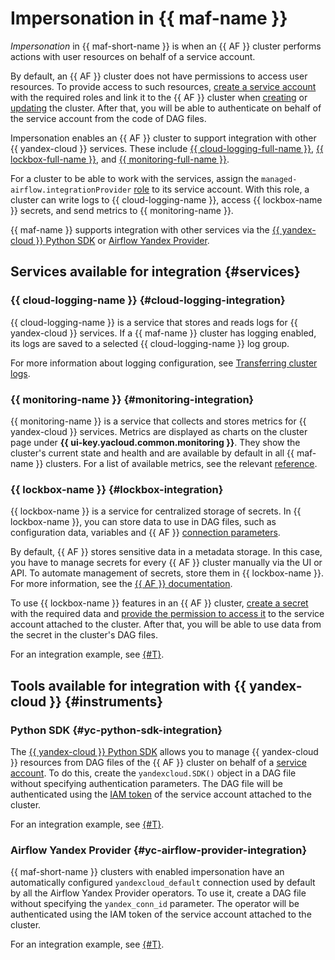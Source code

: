 # Impersonation in {{ maf-name }}

_Impersonation_ in {{ maf-short-name }} is when an {{ AF }} cluster performs actions with user resources on behalf of a service account.

By default, an {{ AF }} cluster does not have permissions to access user resources. To provide access to such resources, [create a service account](../../iam/operations/sa/create.md#create-sa) with the required roles and link it to the {{ AF }} cluster when [creating](../operations/cluster-create.md#create-cluster) or [updating](../operations/cluster-update.md) the cluster. After that, you will be able to authenticate on behalf of the service account from the code of DAG files.

Impersonation enables an {{ AF }} cluster to support integration with other {{ yandex-cloud }} services. These include [{{ cloud-logging-full-name }}](../../logging/index.yaml), [{{ lockbox-full-name }}](../../lockbox/concepts/index.md), and [{{ monitoring-full-name }}](../../monitoring/concepts/index.md).

 For a cluster to be able to work with the services, assign the `managed-airflow.integrationProvider` [role](../security/index.md#managed-airflow-integrationProvider) to its service account. With this role, a cluster can write logs to {{ cloud-logging-name }}, access {{ lockbox-name }} secrets, and send metrics to {{ monitoring-name }}.

{{ maf-name }} supports integration with other services via the [{{ yandex-cloud }} Python SDK](https://github.com/yandex-cloud/python-sdk) or [Airflow Yandex Provider](https://airflow.apache.org/docs/apache-airflow-providers-yandex/stable/index.html).

## Services available for integration {#services}

### {{ cloud-logging-name }} {#cloud-logging-integration}

{{ cloud-logging-name }} is a service that stores and reads logs for {{ yandex-cloud }} services. If a {{ maf-name }} cluster has logging enabled, its logs are saved to a selected {{ cloud-logging-name }} log group.

For more information about logging configuration, see [Transferring cluster logs](../operations/af-logging.md).

### {{ monitoring-name }} {#monitoring-integration}

{{ monitoring-name }} is a service that collects and stores metrics for {{ yandex-cloud }} services. Metrics are displayed as charts on the cluster page under **{{ ui-key.yacloud.common.monitoring }}**. They show the cluster's current state and health and are available by default in all {{ maf-name }} clusters. For a list of available metrics, see the relevant [reference](../metrics.md).

### {{ lockbox-name }} {#lockbox-integration}

{{ lockbox-name }} is a service for centralized storage of secrets. In {{ lockbox-name }}, you can store data to use in DAG files, such as configuration data, variables and {{ AF }} [connection parameters](../tutorials/data-processing-automation.md#connections).

By default, {{ AF }} stores sensitive data in a metadata storage. In this case, you have to manage secrets for every {{ AF }} cluster manually via the UI or API. To automate management of secrets, store them in {{ lockbox-name }}. For more information, see the [{{ AF }} documentation](https://airflow.apache.org/docs/apache-airflow/stable/security/secrets/secrets-backend/index.html).

To use {{ lockbox-name }} features in an {{ AF }} cluster, [create a secret](../../lockbox/operations/secret-create.md) with the required data and [provide the permission to access it](../../lockbox/operations/secret-access.md) to the service account attached to the cluster. After that, you will be able to use data from the secret in the cluster's DAG files.

For an integration example, see [{#T}](../tutorials/lockbox-secrets-in-maf-cluster.md).

## Tools available for integration with {{ yandex-cloud }} {#instruments}

### Python SDK {#yc-python-sdk-integration}

The [{{ yandex-cloud }} Python SDK](https://github.com/yandex-cloud/python-sdk) allows you to manage {{ yandex-cloud }} resources from DAG files of the {{ AF }} cluster on behalf of a [service account](../../functions/operations/function-sa.md). To do this, create the `yandexcloud.SDK()` object in a DAG file without specifying authentication parameters. The DAG file will be authenticated using the [IAM token](../../iam/concepts/authorization/iam-token.md) of the service account attached to the cluster.

For an integration example, see [{#T}](../tutorials/using-python-sdk.md).

### Airflow Yandex Provider {#yc-airflow-provider-integration}

{{ maf-short-name }} clusters with enabled impersonation have an automatically configured `yandexcloud_default` connection used by default by all the Airflow Yandex Provider operators. To use it, create a DAG file without specifying the `yandex_conn_id` parameter. The operator will be authenticated using the IAM token of the service account attached to the cluster.

For an integration example, see [{#T}](../tutorials/airflow-auto-tasks.md).
